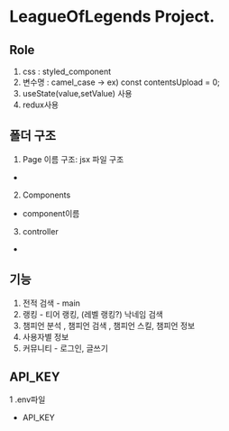 # LeagueOfLegends Project.

## Role
1. css : styled_component
2. 변수명 : camel_case -> ex) const contentsUpload = 0;
3. useState(value,setValue) 사용
4. redux사용 

## 폴더 구조

1. Page 이름 구조: jsx 파일 구조 
- 
2. Components 
- component이름

3. controller
- 

## 기능 
1. 전적 검색 - main
2. 랭킹 - 티어 랭킹, (레벨 랭킹?) 낙네임 검색
3. 챔피언 분석 , 챔피언 검색 , 챔피언 스킬, 챔피언 정보
4. 사용자별 정보 
5. 커뮤니티 - 로그인, 글쓰기

## API_KEY 

1 .env파일 
- API_KEY 

